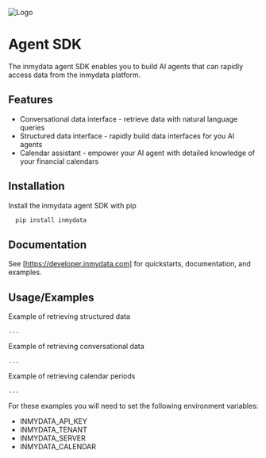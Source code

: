 
![Logo](https://inmydata.ai/hs-fs/hubfs/Horizontal-1.png?width=200&height=59&name=Horizontal-1.png)




# Agent SDK

The inmydata agent SDK enables you to build AI agents that can rapidly access data from the inmydata platform. 


## Features

- Conversational data interface - retrieve data with natural language queries
- Structured data interface - rapidly build data interfaces for you AI agents 
- Calendar assistant - empower your AI agent with detailed knowledge of your financial calendars


## Installation

Install the inmydata agent SDK with pip

```bash
  pip install inmydata
```
    
## Documentation

See [https://developer.inmydata.com] for quickstarts, documentation, and examples.


## Usage/Examples

Example of retrieving structured data

```python
...
```

Example of retrieving conversational data

```python
...
```

Example of retrieving calendar periods

```python
...
```

For these examples you will need to set the following environment variables:

- INMYDATA_API_KEY
- INMYDATA_TENANT
- INMYDATA_SERVER
- INMYDATA_CALENDAR

